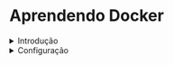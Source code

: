 # Aprendendo Docker
<details>
 <summary>Introdução</summary>

 # Introdução

 ## Virtualização
  - Se trata de uma máquina virtual isolada rodando em uma máquina física
  - Uma máquina física pode rodar mais de uma máquina virtual
  
 ## Container
  - Um Container não possui a necessidade de ter um sistema operacional
  - Para um container ser mantido em execução deve existir no mínimo um processo rodando dentro dele
  
 ### Princípio de isolamento NET
  - O Docker possui isolamento das interfaces de rede,a exemplo de portas
  - Isso quer dizer que se uma imagem estiver na porta 80, ao acessar a porta 80 no navegador, a aplicação não será acessada, pois é necessário mapear a porta do Docker para a porta da sua máquina.
 
 *Repositorios de imagens do Docker https://www.docker.com/products/docker-hub/*
  
 ### Comandos
  - Comando para baixar uma imagem: `docker pull nomeImagem`
  - Comando para rodar a imagem: `docker run nomeImagem`
    - Esse comando também serve para baixar e executar a imagem
  - Comando para baixar e rodar uma imagem: `docker run -d nomeImagem`
  
  - Comando para rodar o container e mapear a porta: `docker run -d -p 8080:80 nomeImagem`
    - 8080 representa a porta da máquina física
    - 80 representa a porta da imagem
    - -d roda o container sem travar o terminal
  
  - Comando para exibir os container em execução: `docker container ls`
  - Comando para exibir todos os containers que ja foram rodados: `docker container ls -a`
  
  - Comando para parar um container: `docker stop idContainer`
  - Comando para executar um container parado: `docker start idContainer`
  - Comando para pausar um container: `docker pause idContainer`
  - Comando para despausar um container: `docker unpauser idContainer`
  - Comando para remover um container: `docker rm idContainer`
  
  - Comando para adentrar no terminal de um container: `docker exec -it idContainer bash`
  
</details>

<details>
 <summary>Configuração</summary>
 
  <details>
   <summary>Compose</summary>
    
   # docker-compose.yaml
   ### Exemplo de configuração de um arquivo docker-compose.yaml para uma api em Spring boot e um banco de dados MySQL

   ```sql
   version: '3.8'
   
   services:
     mysql:
       container_name: mysql-container                       // nome do container
       image: mysql:8.0
       ports:
         - 3307:3306
       environment:
         - MYSQL_DATABASE=devops_uninassau
         - MYSQL_ROOT_PASSWORD=senhaRoot
         - MYSQL_USER=athos
         - MYSQL_PASSWORD=123
       networks:
         - devops-uninassau                                 // `network` representa a rede que este container fará parte
   
     java:
       container_name: java-container
       build:
         context: .
         dockerfile: ./docker/java/Dockerfile
       ports:
         - 8080:8080
       depends_on:
         - mysql
       volumes:
         - './src:/usr/app/src'
       expose:
         - '8080'
       networks:
         - devops-uninassau
   
   networks:                                               // Criação da rede
     devops-uninassau:
       driver: bridge
   ```
   -  Variáveis de ambiente necessárias para o funcionamento do mysql
      - `MYSQL_DATABASE=devops_uninassau`
      - `MYSQL_ROOT_PASSWORD=senhaRoot`
      - `MYSQL_USER=athos`
      - `MYSQL_PASSWORD=123`
      -  No entanto, apenas as variaveis MYSQL_DATABASE, MYSQL_ROOT_PASSWORD já é suficente para conexão
    
   - `build` é a diretiva usada para construir um Dockerfile.`context` define o contexto de construção
    do arquivo,esse contexto envolve o acesso a arquivos do diretório especificado.
   - `.` É usado para fazer
    referência ao diretório onde o arquivo docker-compose.yaml está localizado
   
   <hr>
   
   ### Java
   
   **Obsevação:** Note que não foi preciso declarar variáveis de ambiente do banco de dados na sessão do java.
   - As informações de acesso ao MySQL são declaradas apenas no arquivo `application.properties`
   
   #### Dockerfile java
   ```sql
   FROM openjdk:17-jdk-alpine
   WORKDIR /usr/app
   COPY ../../target/java-correcao-docker-1.0.0.jar /usr/app/java-correcao-docker-1.0.0.jar
   
   ENV DOCKERIZE_VERSION v0.7.0
   RUN wget https://github.com/jwilder/dockerize/releases/download/$DOCKERIZE_VERSION/dockerize-alpine-linux-amd64-$DOCKERIZE_VERSION.tar.gz \
       && tar -C /usr/local/bin -xzvf dockerize-alpine-linux-amd64-$DOCKERIZE_VERSION.tar.gz \
       && rm dockerize-alpine-linux-amd64-$DOCKERIZE_VERSION.tar.gz
   
   EXPOSE 8080
   
   CMD dockerize -wait tcp://mysql:3306 -timeout 60s java -jar java-correcao-docker-1.0.0.jar
   ```
   
  </details>
  <details>
   <summary>Dockerfile</summary>

   # Dockerfile
   ### Exemplo de configuração de um Dockerfile

   ```dockerfile
   version: '3.8'

    services:
     postgres:
       container_name: postgres-container
       image: 'postgres:9.5'
       environment:
         POSTGRES_DB: loja_virtual_mentoria
         POSTGRES_USER: postgres
         volumes:
           - ./pgdata:/var/lib/postgresql/data
         ports:
           - "5432:5432"

   ```
   
  </details>
 
</details>
 


